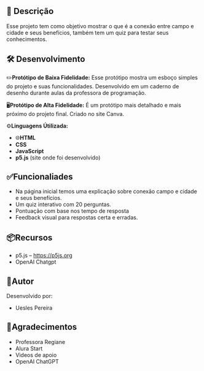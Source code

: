 📜 Descrição
-
Esse projeto tem como objetivo mostrar o que é a conexão entre campo e cidade e seus benefícios, também tem um quiz para testar seus conhecimentos.

🛠️ Desenvolvimento
-
✏️**Protótipo de Baixa Fidelidade:** Esse protótipo mostra um esboço simples do projeto e suas funcionalidades. Desenvolvido em um caderno de desenho durante aulas da professora de programação.

🖥️**Protótipo de Alta Fidelidade:** É um protótipo mais detalhado e mais próximo do projeto final. Criado no site Canva.

⚙️**Linguagens Útilizada:** 
- 🌐**HTML**
- **CSS**
- **JavaScript**
- **p5.js** (site onde foi desenvolvido)

✅Funcionaliades
-
- Na página inicial temos uma explicação sobre conexão campo e cidade e seus benefícios.
- Um quiz interativo com 20 perguntas.
- Pontuação com base nos tempo de resposta
- Feedback visual para respostas certa e erradas.

📦Recursos
-
- p5.js – https://p5js.org
- OpenAI Chatgpt

👤Autor
-
Desenvolvido por:
- Uesles Pereira

🙌Agradecimentos
-
- Professora Regiane
- Alura Start
- Videos de apoio
- OpenAI ChatGPT
